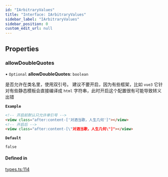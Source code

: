 ```yaml
---
id: "IArbitraryValues"
title: "Interface: IArbitraryValues"
sidebar_label: "IArbitraryValues"
sidebar_position: 0
custom_edit_url: null
---
```


## Properties

### allowDoubleQuotes

• `Optional` **allowDoubleQuotes**: `boolean`

是否允许在类名里，使用双引号。
建议不要开启，因为有些框架，比如 `vue3` 它针对有些静态模板会直接编译成 `html` 字符串，此时开启这个配置很有可能导致转义出错

**`Example`**

```html
<!-- 开启前默认只允许单引号 -->
<view class="after:content-['对酒当歌，人生几何']"></view>
<!-- 开启后 -->
<view class="after:content-[\"对酒当歌，人生几何\"]"></view>
```

**`Default`**

`false`

#### Defined in

[types.ts:114](https://github.com/sonofmagic/weapp-tailwindcss/blob/54db673b/src/types.ts#L114)
